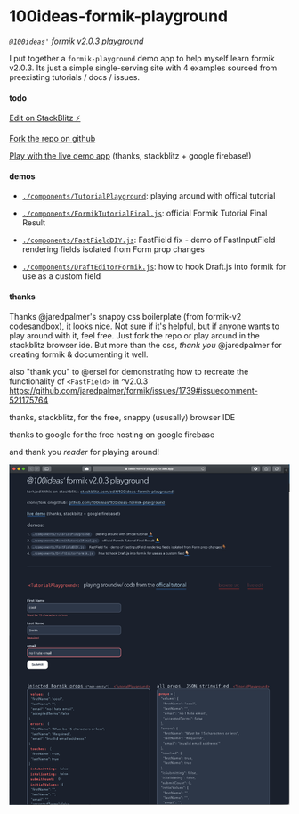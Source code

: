 # 100ideas-formik-playground
*`@100ideas'` formik v2.0.3 playground*

I put together a `formik-playground` demo app to help myself learn formik v2.0.3. Its just a simple single-serving site with 4 examples sourced from preexisting tutorials / docs / issues. 

#### todo

[Edit on StackBlitz ⚡️](https://stackblitz.com/edit/100ideas-formik-playground)

[Fork the repo on github](https://github.com/100ideas/100ideas-formik-playground)

[Play with the live demo app](https://ideas-formik-playground.web.app) (thanks, stackblitz + google firebase!)

#### demos

- [`./components/TutorialPlayground`](./components/TutorialPlayground`): playing around with offical tutorial

- [`./components/FormikTutorialFinal.js`](./components/FormikTutorialFinal.js): official Formik Tutorial Final Result

- [`./components/FastFieldDIY.js`](./components/FastFieldDIY.js): FastField fix - demo of FastInputField rendering fields isolated from Form prop changes

- [`./components/DraftEditorFormik.js`](./components/DraftEditorFormik.js): how to hook Draft.js into formik for use as a custom field

#### thanks

Thanks @jaredpalmer's snappy css boilerplate (from formik-v2 codesandbox), it looks nice. Not sure if it's helpful, but if anyone wants to play around with it, feel free. Just fork the repo or play around in the stackblitz browser ide. But more than the css, *thank you* @jaredpalmer for creating formik & documenting it well.

also "thank you" to @ersel for demonstrating how to recreate the functionality of `<FastField>` in ^v2.0.3 https://github.com/jaredpalmer/formik/issues/1739#issuecomment-521175764

thanks, stackblitz, for the free, snappy (ususally) browser IDE

thanks to google for the free hosting on google firebase

and thank you *reader* for playing around!

![2019-10-31_formik_playground_screenshot.png](./docs/2019-10-31_formik_playground_screenshot.png)